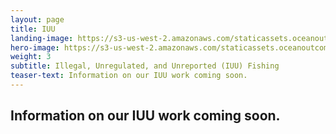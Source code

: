 ```yaml
---
layout: page 
title: IUU
landing-image: https://s3-us-west-2.amazonaws.com/staticassets.oceanoutcomes.org/rollover+images/iuu-hover.jpg
hero-image: https://s3-us-west-2.amazonaws.com/staticassets.oceanoutcomes.org/hero+photos/iuuhero.jpg
weight: 3
subtitle: Illegal, Unregulated, and Unreported (IUU) Fishing
teaser-text: Information on our IUU work coming soon.
---
```

## Information on our IUU work coming soon. 
